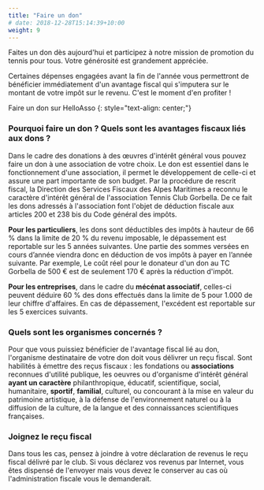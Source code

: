 ```yaml
---
title: "Faire un don"
# date: 2018-12-28T15:14:39+10:00
weight: 9
---
```


Faites un don dès aujourd'hui et participez à notre mission de promotion du tennis pour tous.
Votre générosité est grandement appréciée.
<!--more-->

Certaines dépenses engagées avant la fin de l'année vous permettront de bénéficier immédiatement d'un avantage fiscal qui s'imputera sur le montant de votre impôt sur le revenu.
C'est le moment d'en profiter !

<a class="button button-primary" style="text-decoration: none; text-align: center" href="https://www.helloasso.com/associations/tennis-club-gorbella/formulaires/1">Faire un don sur HelloAsso</a>
{: style="text-align: center;"}

### Pourquoi faire un don ? Quels sont les avantages fiscaux liés aux dons ?

Dans le cadre des donations à des œuvres d'intérêt général vous pouvez faire un don à une association de votre choix.
Le don est essentiel dans le fonctionnement d'une association, il permet le développement de celle-ci et assure une part importante de son budget.
Par la procédure de rescrit fiscal, la Direction des Services Fiscaux des Alpes Maritimes a reconnu le caractère d'intérêt général de l'association Tennis Club Gorbella.
De ce fait les dons adressés à l'association font l'objet de déduction fiscale aux articles 200 et 238 bis du Code général des impôts.

**Pour les particuliers**, les dons sont déductibles des impôts à hauteur de 66 % dans la limite de 20 % du revenu imposable, le dépassement est reportable sur les 5 années suivantes.
Une partie des sommes versées en cours d’année viendra donc en déduction de vos impôts à payer en l’année suivante.
Par exemple, Le coût réel pour le donateur d'un don au TC Gorbella de 500 € est de seulement 170 € après la réduction d'impôt.

**Pour les entreprises**, dans le cadre du **mécénat associatif**, celles-ci peuvent déduire 60 % des dons effectués dans la limite de 5 pour 1.000 de leur chiffre d'affaires.
En cas de dépassement, l'excédent est reportable sur les 5 exercices suivants.

### Quels sont les organismes concernés ?

Pour que vous puissiez bénéficier de l'avantage fiscal lié au don, l'organisme destinataire de votre don doit vous délivrer un reçu fiscal.
Sont habilités à émettre des reçus fiscaux : les fondations ou **associations** reconnues d'utilité publique, les oeuvres ou d'organisme d'intérêt général **ayant un caractère** philanthropique, éducatif, scientifique, social, humanitaire, **sportif**, **familial**, culturel, ou concourant à la mise en valeur du patrimoine artistique, à la défense de l'environnement naturel ou à la diffusion de la culture, de la langue et des connaissances scientifiques françaises.

### Joignez le reçu fiscal

Dans tous les cas, pensez à joindre à votre déclaration de revenus le reçu fiscal délivré par le club.
Si vous déclarez vos revenus par Internet, vous êtes dispensé de l'envoyer mais vous devez le conserver au cas où l'administration fiscale vous le demanderait.
